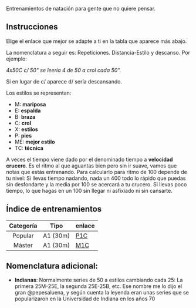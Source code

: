 Entrenamientos de natación para gente que no quiere pensar.

## Instrucciones
Elige el enlace que mejor se adapte a ti en la tabla que aparece más abajo.

La nomenclatura a seguir es: Repeticiones. Distancia-Estilo y descanso. Por ejemplo:

*4x50C c/ 50" se leería 4 de 50 a crol cada 50".*

Si en lugar de c/ aparece d/ sería descansando.

Los estilos se representan:
* M: **mariposa**
* E: **espalda**
* B: **braza**
* C: **crol**
* X: **estilos**
* P: **pies**
* ME: **mejor estilo**
* TC: **técnica**

A veces el tiempo viene dado por el denominado tiempo a **velocidad crucero**. Es el ritmo al que aguantas bien pero sin ir suave, vamos que notas que estás entrenando. Para calcularlo para ritmo de 100 depende de tu nivel: Si llevas tiempo nadando, nada un 400 todo lo rápido que puedas sin desfondarte y la media por 100 se acercará a tu crucero. Si llevas poco tiempo, lo que hagas en un 100 sin llegar ni asfixiado ni sin cansarte.

## Índice de entrenamientos

| Categoría |  Tipo   | enlace |
|:---------:|---------|--------|
| Popular   | A1 (30m)  |[P1C](P1C.md) |
| Máster   | A1 (30m)  |[M1C](M1C.md) |


## Nomenclatura adicional:

* **Indianas**: Normalmente series de 50 a estilos cambiando cada 25: La primera 25M-25E, la segunda 25E-25B, etc. Ese nombre me lo dijo el gran @pepesaluena, y según cuenta la leyenda eran unas series que se popularizaron en la Universidad de Indiana en los años 70